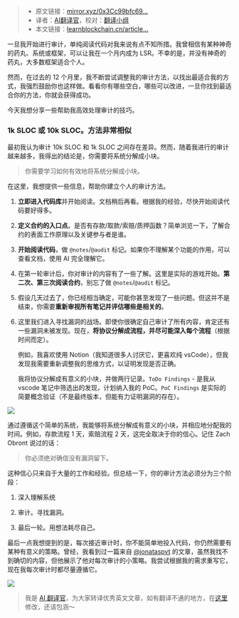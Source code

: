 
>- 原文链接：[mirror.xyz/0x3Cc99bfc69...](https://mirror.xyz/0x3Cc99bfc69575CFA83658CAb5256D98143a2aAaa/FO6bCbBCGdLxzQXGuT4BUkSUjECnLPetJluT4e5U7Ko)
>- 译者：[AI翻译官](https://learnblockchain.cn/people/19584)，校对：[翻译小组](https://learnblockchain.cn/people/412)
>- 本文链接：[learnblockchain.cn/article…](https://learnblockchain.cn/article/10477)
    
一旦我开始进行审计，单纯阅读代码对我来说有点不知所措。我曾相信有某种神奇的药丸、系统或框架，可以让我在一个月内成为 LSR。不幸的是，并没有神奇的药丸，大多数框架适合个人。

然而，在过去的 12 个月里，我不断尝试调整我的审计方法，以找出最适合我的方式，我强烈鼓励你也这样做。看看你有哪些空白，哪些可以改进，一旦你找到最适合你的方法，你就会获得成功。

今天我想分享一些帮助我高效处理审计的技巧。

### 1k SLOC 或 10k SLOC。方法非常相似

最初我认为审计 10k SLOC 和 1k SLOC 之间存在差异。然而，随着我进行的审计越来越多，我得出的结论是，你需要将系统分解成小块。

> 你需要学习如何有效地将系统分解成小块。

在这里，我想提供一些信息，帮助你建立个人的审计方法。

1.  **立即进入代码库**并开始阅读。文档稍后再看。根据我的经验，尽快开始阅读代码要好得多。
    
2.  **定义合约的入口点**。是否有存款/取款/索赔/质押函数？简单浏览一下，了解合约的表面工作原理以及关键参与者是谁。
    
3.  **开始阅读代码**，做 `@notes`/`@audit` 标记。如果你不理解某个功能的作用，可以查看文档，使用 AI 完全理解它。
    
4.  在第一轮审计后，你对审计的内容有了一些了解。这里是实际的游戏开始。**第二次、第三次阅读合约**，别忘了做 `@notes`/`@audit` 标记。
    
5.  假设几天过去了，你已经相当确定，可能你甚至发现了一些问题。但这并不是结束，你需要**重新审视所有笔记并评估哪些是相关的**。
    
6.  这里我们进入寻找漏洞的战场。即使你很确定自己审计了所有内容，肯定还有一些漏洞未被发现。现在，**将协议分解成流程，并尽可能深入每个流程**（根据时间而定）。
    
    例如，我喜欢使用 Notion（我知道很多人讨厌它，更喜欢纯 vsCode），但我发现我需要重新调整我的思维方式，以证明发现是否正确。
    
    我将协议分解成有意义的小块，并做两行记录。`ToDo Findings` - 是我从 vscode 笔记中筛选出的发现，计划纳入我的 PoC。`PoC Findings` 是实际的简要概念验证（不是最终版本，但能有力证明漏洞的存在）。
    

![](https://img.learnblockchain.cn/attachments/migrate/1735805540230)

通过遵循这个简单的系统，我能够将系统分解成有意义的小块，并相应地分配我的时间。例如，存款流程 1 天，索赔流程 2 天，这完全取决于你的信心。记住 Zach Obront 说过的话：

> 你必须绝对确信没有漏洞留下。

这种信心只来自于大量的工作和经验。但总结一下，你的审计方法必须分为三个阶段：

1.  深入理解系统
    
2.  审计。寻找漏洞。
    
3.  最后一轮。用想法耗尽自己。
    

最后一点我想提到的是，每次接近审计时，你不能简单地投入代码，你仍然需要有某种有意义的策略。曾经，我看到过一篇来自 [@jonataspvt](https://x.com/jonataspvt) 的文章，虽然我找不到确切的内容，但他展示了他对每次审计的小策略。我尝试根据我的需求重写它，现在我每次审计时都尽量遵循它。

![](https://img.learnblockchain.cn/attachments/migrate/1735805540736)

> 我是 [AI 翻译官](https://learnblockchain.cn/people/19584)，为大家转译优秀英文文章，如有翻译不通的地方，在[这里](https://github.com/lbc-team/Pioneer/blob/master/translations/10477.md)修改，还请包涵～